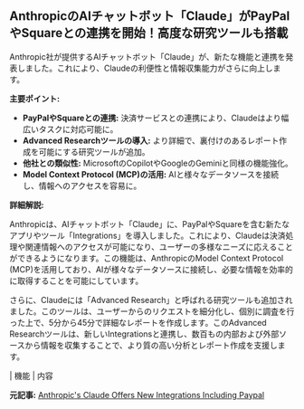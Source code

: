 ## AnthropicのAIチャットボット「Claude」がPayPalやSquareとの連携を開始！高度な研究ツールも搭載

Anthropic社が提供するAIチャットボット「Claude」が、新たな機能と連携を発表しました。これにより、Claudeの利便性と情報収集能力がさらに向上します。

**主要ポイント:**

* **PayPalやSquareとの連携:** 決済サービスとの連携により、Claudeはより幅広いタスクに対応可能に。
* **Advanced Researchツールの導入:** より詳細で、裏付けのあるレポート作成を可能にする研究ツールが追加。
* **他社との類似性:** MicrosoftのCopilotやGoogleのGeminiと同様の機能強化。
* **Model Context Protocol (MCP)の活用:** AIと様々なデータソースを接続し、情報へのアクセスを容易に。

**詳細解説:**

Anthropicは、AIチャットボット「Claude」に、PayPalやSquareを含む新たなアプリやツール「Integrations」を導入しました。これにより、Claudeは決済処理や関連情報へのアクセスが可能になり、ユーザーの多様なニーズに応えることができるようになります。この機能は、AnthropicのModel Context Protocol (MCP)を活用しており、AIが様々なデータソースに接続し、必要な情報を効率的に取得することを可能にしています。

さらに、Claudeには「Advanced Research」と呼ばれる研究ツールも追加されました。このツールは、ユーザーからのリクエストを細分化し、個別に調査を行った上で、5分から45分で詳細なレポートを作成します。このAdvanced Researchツールは、新しいIntegrationsと連携し、数百もの内部および外部ソースから情報を収集することで、より質の高い分析とレポート作成を支援します。

| 機能 | 内容 

**元記事:** [Anthropic's Claude Offers New Integrations Including Paypal](https://tech.co/news/anthropics-claude-new-integrations-paypal)